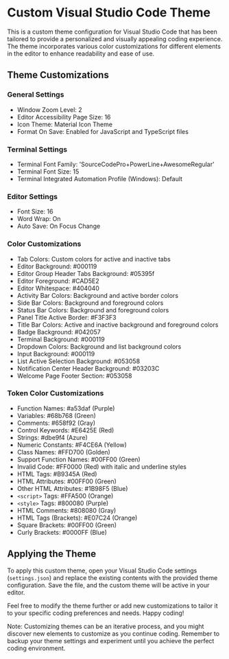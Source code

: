 # Custom Visual Studio Code Theme

This is a custom theme configuration for Visual Studio Code that has been tailored to provide a personalized and visually appealing coding experience. The theme incorporates various color customizations for different elements in the editor to enhance readability and ease of use.

## Theme Customizations

### General Settings

- Window Zoom Level: 2
- Editor Accessibility Page Size: 16
- Icon Theme: Material Icon Theme
- Format On Save: Enabled for JavaScript and TypeScript files

### Terminal Settings

- Terminal Font Family: 'SourceCodePro+PowerLine+AwesomeRegular'
- Terminal Font Size: 15
- Terminal Integrated Automation Profile (Windows): Default

### Editor Settings

- Font Size: 16
- Word Wrap: On
- Auto Save: On Focus Change

### Color Customizations

- Tab Colors: Custom colors for active and inactive tabs
- Editor Background: #000119
- Editor Group Header Tabs Background: #05395f
- Editor Foreground: #CAD5E2
- Editor Whitespace: #404040
- Activity Bar Colors: Background and active border colors
- Side Bar Colors: Background and foreground colors
- Status Bar Colors: Background and foreground colors
- Panel Title Active Border: #F3F3F3
- Title Bar Colors: Active and inactive background and foreground colors
- Badge Background: #042057
- Terminal Background: #000119
- Dropdown Colors: Background and list background colors
- Input Background: #000119
- List Active Selection Background: #053058
- Notification Center Header Background: #03203C
- Welcome Page Footer Section: #053058

### Token Color Customizations

- Function Names: #a53daf (Purple)
- Variables: #68b768 (Green)
- Comments: #658f92 (Gray)
- Control Keywords: #E6425E (Red)
- Strings: #dbe9f4 (Azure)
- Numeric Constants: #F4CE6A (Yellow)
- Class Names: #FFD700 (Golden)
- Support Function Names: #00FF00 (Green)
- Invalid Code: #FF0000 (Red) with italic and underline styles
- HTML Tags: #B9345A (Red)
- HTML Attributes: #00FF00 (Green)
- Other HTML Attributes: #1B98F5 (Blue)
- `<script>` Tags: #FFA500 (Orange)
- `<style>` Tags: #800080 (Purple)
- HTML Comments: #808080 (Gray)
- HTML Tags (Brackets): #E07C24 (Orange)
- Square Brackets: #00FF00 (Green)
- Curly Brackets: #0000FF (Blue)

## Applying the Theme

To apply this custom theme, open your Visual Studio Code settings (`settings.json`) and replace the existing contents with the provided theme configuration. Save the file, and the custom theme will be active in your editor.

Feel free to modify the theme further or add new customizations to tailor it to your specific coding preferences and needs. Happy coding!

Note: Customizing themes can be an iterative process, and you might discover new elements to customize as you continue coding. Remember to backup your theme settings and experiment until you achieve the perfect coding environment.
